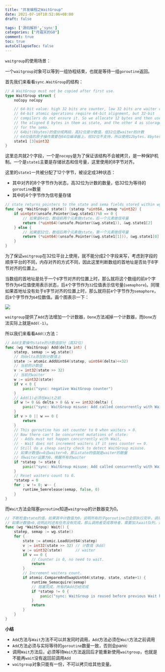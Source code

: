 ```yaml
---
title: "并发编程之WaitGroup"
date: 2021-07-16T10:52:06+08:00
draft: false

tags: ['源码解析','sync']
categories: ["月霜天的GO"]
comment: true
toc: true
autoCollapseToc: false
---
```


`waitgroup`的使用场景：

一个`waitgroup`对象可以等到一组协程结束，也就是等待一组`goroutine`返回。

首先我们来看看`sync.WaitGroup`的结构：

```go
// A WaitGroup must not be copied after first use.
type WaitGroup struct {
	noCopy noCopy

	// 64-bit value: high 32 bits are counter, low 32 bits are waiter count.
	// 64-bit atomic operations require 64-bit alignment, but 32-bit
	// compilers do not ensure it. So we allocate 12 bytes and then use
	// the aligned 8 bytes in them as state, and the other 4 as storage
	// for the sema.
	// 64bit(8bytes)的值分成两段，高32位是计数值，低32位是waiter的计数
	// 64位值的原子操作需要在64位编译器上，但32位不支持，所以使用12bytes，8bytes表示状态，4bytes表示信号量
	state1 [3]uint32
}
```

这里总共就2个字段，一个是`nocopy`是为了保证该结构不会被拷贝，是一种保护机制。一个是`state1`主要是存储状态和信号量，这里使用的8字节对齐。

这里的`state1`一共被分配了12个字节，被设定成3种状态：

- 其中对齐的8个字节作为状态，高32位为计数的数量，低32位为等待的`goroutine`数量
- 其中的4个字节作为信号量存储

```go
// state returns pointers to the state and sema fields stored within wg.state1.
func (wg *WaitGroup) state() (statep *uint64, semap *uint32) {
	if uintptr(unsafe.Pointer(&wg.state1))%8 == 0 {
		// 如果是64位，数组前两个元素做state，后一个元素做信号量
		return (*uint64)(unsafe.Pointer(&wg.state1)), &wg.state1[2]
	} else {
		// 如果是32位，数组后两个元素做state，第一个元素做信号量
		return (*uint64)(unsafe.Pointer(&wg.state1[1])), &wg.state1[0]
	}
}
```

为了保证`waitgroup`在32位平台上使用，就不能分成2个字段来写，考虑到字段的顺序平台的不同，内存对齐的方式不同，因此这里判断数组的首地址是否处于8字节对齐的位置上。

当数组的首地址是处于一个`8`字节对齐的位置上时，那么就将这个数组的前`8`个字节作为`64`位值使用表示状态，后`4`个字节作为`32`位值表示信号量(`semaphore`)。同理如果首地址没有处于`8`字节对齐的位置上时，那么就将前`4`个字节作为`semaphore`，后`8`个字节作为`64`位数值。画个图表示一下：

![](https://cdn.jsdelivr.net/gh/betterfor/cloudImage/images/2021/07/16/1085709093.png)

`waitgroup`提供了`Add`方法增加一个计数器，`Done`方法减掉一个计数器，而`Done`方法实际上就是`Add(-1)`。

所以我们来看看`Add()`方法：

```go
// Add主要操作state的计数值部分（高32位）
func (wg *WaitGroup) Add(delta int) {
	statep, semap := wg.state()
	// 将delta添加到计数值上
	state := atomic.AddUint64(statep, uint64(delta)<<32)
	// 当前的计数值
	v := int32(state >> 32)
	// 当前的waiter
	w := uint32(state)
	if v < 0 {
		panic("sync: negative WaitGroup counter")
	}
	// Add(1)必须在Wait之前
	if w != 0 && delta > 0 && v == int32(delta) {
		panic("sync: WaitGroup misuse: Add called concurrently with Wait")
	}
	if v > 0 || w == 0 {
		return
	}
	// This goroutine has set counter to 0 when waiters > 0.
	// Now there can't be concurrent mutations of state:
	// - Adds must not happen concurrently with Wait,
	// - Wait does not increment waiters if it sees counter == 0.
	// Still do a cheap sanity check to detect WaitGroup misuse.
	// 如果计数值v=0且waiter>0，那么state的值就是waiter的数量
	// 将waiter设置为0，唤醒所有的waiter
	if *statep != state {
		panic("sync: WaitGroup misuse: Add called concurrently with Wait")
	}
	// Reset waiters count to 0.
	*statep = 0
	for ; w != 0; w-- {
		runtime_Semrelease(semap, false, 0)
	}
}
```

而`Wait`方法会阻塞`goroutine`知道`waitgroup`的计数器变为0。

```go
// 不断检查state的值，如果其中计数值为0，说明所有的子goroutine已全部执行完毕，调用者不必等待，全部返回。
// 如果计数值>0,说明此时还有任务没有完成，那么调用者变成等待者，需要加入wait队列，并且阻塞自己
func (wg *WaitGroup) Wait() {
	statep, semap := wg.state()
	for {
		state := atomic.LoadUint64(statep)
		v := int32(state >> 32) // 计数值（Add）
		w := uint32(state)      // waiter
		if v == 0 {
			// Counter is 0, no need to wait.
			return
		}
		// Increment waiters count.
		if atomic.CompareAndSwapUint64(statep, state, state+1) {
			runtime_Semacquire(semap)
			// 阻塞完成，所有的Add已经完成
			if *statep != 0 {
				panic("sync: WaitGroup is reused before previous Wait has returned")
			}
			return
		}
	}
}
```

**小结**

- `Add`方法与`Wait`方法不可以并发同时调用，`Add`方法必须在`Wait`方法之前调用
- `Add`方法必须与实际等待的`goroutine`数量一致，否则会panic
- 调用`Wait`方法后，必须等待`Wait`方法返回后才能重新使用`waitgroup`，也就是不能再`wait`没有返回前调用`Add`
-  `waitgroup`对象只能有一份，不可以拷贝给其他变量。